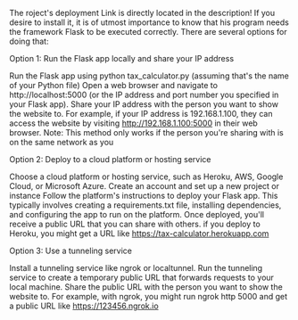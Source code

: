The roject's deployment Link is directly located in the description! 
If you desire to install it, it is of utmost importance to know that his program needs the framework Flask to be executed correctly. There are several options for doing that: 


Option 1: Run the Flask app locally and share your IP address

Run the Flask app using python tax_calculator.py (assuming that's the name of your Python file)
Open a web browser and navigate to http://localhost:5000 (or the IP address and port number you specified in your Flask app).
Share your IP address with the person you want to show the website to. For example, if your IP address is 192.168.1.100, they can access the website by visiting http://192.168.1.100:5000 in their web browser.
Note: This method only works if the person you're sharing with is on the same network as you

Option 2: Deploy to a cloud platform or hosting service

Choose a cloud platform or hosting service, such as Heroku, AWS, Google Cloud, or Microsoft Azure.
Create an account and set up a new project or instance
Follow the platform's instructions to deploy your Flask app. This typically involves creating a requirements.txt file, installing dependencies, and configuring the app to run on the platform.
Once deployed, you'll receive a public URL that you can share with others.
if you deploy to Heroku, you might get a URL like https://tax-calculator.herokuapp.com

Option 3: Use a tunneling service

Install a tunneling service like ngrok or localtunnel.
Run the tunneling service to create a temporary public URL that forwards requests to your local machine.
Share the public URL with the person you want to show the website to.
For example, with ngrok, you might run ngrok http 5000 and get a public URL like https://123456.ngrok.io
